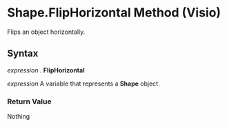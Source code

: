 
# Shape.FlipHorizontal Method (Visio)

Flips an object horizontally.


## Syntax

 _expression_ . **FlipHorizontal**

 _expression_ A variable that represents a **Shape** object.


### Return Value

Nothing

